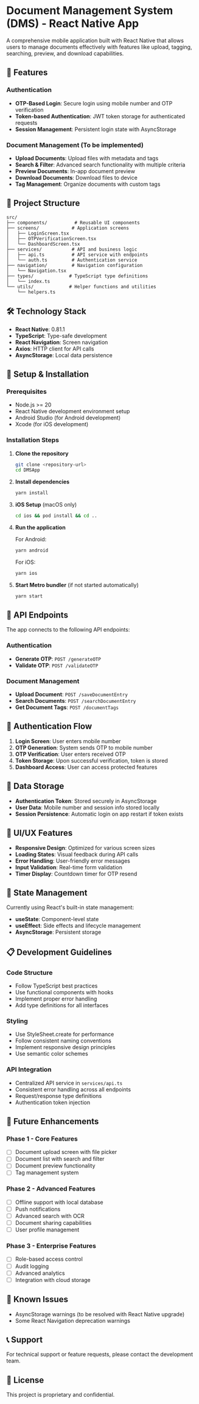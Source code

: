 # Document Management System (DMS) - React Native App

A comprehensive mobile application built with React Native that allows users to manage documents effectively with features like upload, tagging, searching, preview, and download capabilities.

## 🚀 Features

### Authentication

- **OTP-Based Login**: Secure login using mobile number and OTP verification
- **Token-based Authentication**: JWT token storage for authenticated requests
- **Session Management**: Persistent login state with AsyncStorage

### Document Management (To be implemented)

- **Upload Documents**: Upload files with metadata and tags
- **Search & Filter**: Advanced search functionality with multiple criteria
- **Preview Documents**: In-app document preview
- **Download Documents**: Download files to device
- **Tag Management**: Organize documents with custom tags

## 📁 Project Structure

```
src/
├── components/          # Reusable UI components
├── screens/            # Application screens
│   ├── LoginScreen.tsx
│   ├── OTPVerificationScreen.tsx
│   └── DashboardScreen.tsx
├── services/           # API and business logic
│   ├── api.ts          # API service with endpoints
│   └── auth.ts         # Authentication service
├── navigation/         # Navigation configuration
│   └── Navigation.tsx
├── types/             # TypeScript type definitions
│   └── index.ts
└── utils/             # Helper functions and utilities
    └── helpers.ts
```

## 🛠️ Technology Stack

- **React Native**: 0.81.1
- **TypeScript**: Type-safe development
- **React Navigation**: Screen navigation
- **Axios**: HTTP client for API calls
- **AsyncStorage**: Local data persistence

## 🔧 Setup & Installation

### Prerequisites

- Node.js >= 20
- React Native development environment setup
- Android Studio (for Android development)
- Xcode (for iOS development)

### Installation Steps

1. **Clone the repository**

   ```bash
   git clone <repository-url>
   cd DMSApp
   ```

2. **Install dependencies**

   ```bash
   yarn install
   ```

3. **iOS Setup** (macOS only)

   ```bash
   cd ios && pod install && cd ..
   ```

4. **Run the application**

   For Android:

   ```bash
   yarn android
   ```

   For iOS:

   ```bash
   yarn ios
   ```

5. **Start Metro bundler** (if not started automatically)
   ```bash
   yarn start
   ```

## 📱 API Endpoints

The app connects to the following API endpoints:

### Authentication

- **Generate OTP**: `POST /generateOTP`
- **Validate OTP**: `POST /validateOTP`

### Document Management

- **Upload Document**: `POST /saveDocumentEntry`
- **Search Documents**: `POST /searchDocumentEntry`
- **Get Document Tags**: `POST /documentTags`

## 🔐 Authentication Flow

1. **Login Screen**: User enters mobile number
2. **OTP Generation**: System sends OTP to mobile number
3. **OTP Verification**: User enters received OTP
4. **Token Storage**: Upon successful verification, token is stored
5. **Dashboard Access**: User can access protected features

## 💾 Data Storage

- **Authentication Token**: Stored securely in AsyncStorage
- **User Data**: Mobile number and session info stored locally
- **Session Persistence**: Automatic login on app restart if token exists

## 🎨 UI/UX Features

- **Responsive Design**: Optimized for various screen sizes
- **Loading States**: Visual feedback during API calls
- **Error Handling**: User-friendly error messages
- **Input Validation**: Real-time form validation
- **Timer Display**: Countdown timer for OTP resend

## 🔄 State Management

Currently using React's built-in state management:

- **useState**: Component-level state
- **useEffect**: Side effects and lifecycle management
- **AsyncStorage**: Persistent storage

## 📋 Development Guidelines

### Code Structure

- Follow TypeScript best practices
- Use functional components with hooks
- Implement proper error handling
- Add type definitions for all interfaces

### Styling

- Use StyleSheet.create for performance
- Follow consistent naming conventions
- Implement responsive design principles
- Use semantic color schemes

### API Integration

- Centralized API service in `services/api.ts`
- Consistent error handling across all endpoints
- Request/response type definitions
- Authentication token injection

## 🚧 Future Enhancements

### Phase 1 - Core Features

- [ ] Document upload screen with file picker
- [ ] Document list with search and filter
- [ ] Document preview functionality
- [ ] Tag management system

### Phase 2 - Advanced Features

- [ ] Offline support with local database
- [ ] Push notifications
- [ ] Advanced search with OCR
- [ ] Document sharing capabilities
- [ ] User profile management

### Phase 3 - Enterprise Features

- [ ] Role-based access control
- [ ] Audit logging
- [ ] Advanced analytics
- [ ] Integration with cloud storage

## 🐛 Known Issues

- AsyncStorage warnings (to be resolved with React Native upgrade)
- Some React Navigation deprecation warnings

## 📞 Support

For technical support or feature requests, please contact the development team.

## 📄 License

This project is proprietary and confidential.
